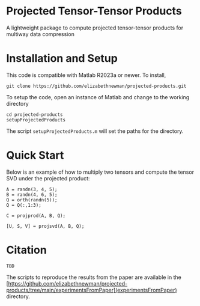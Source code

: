 # Projected Tensor-Tensor Products
A lightweight package to compute projected tensor-tensor products for multiway data compression

# Installation and Setup

This code is compatible with Matlab R2023a or newer. To install, 
```console
git clone https://github.com/elizabethnewman/projected-products.git
```
To setup the code, open an instance of Matlab and change to the working directory
```console
cd projected-products
setupProjectedProducts
```

The script ```setupProjectedProducts.m``` will set the paths for the directory. 

# Quick Start
Below is an example of how to multiply two tensors and compute the tensor SVD under the projected product:

```console
A = randn(3, 4, 5);
B = randn(4, 6, 5);
Q = orth(randn(5));
Q = Q(:,1:3);

C = projprod(A, B, Q);

[U, S, V] = projsvd(A, B, Q);
```

# Citation
```console
TBD
```

The scripts to reproduce the results from the paper are available in the [https://github.com/elizabethnewman/projected-products/tree/main/experimentsFromPaper](experimentsFromPaper) directory.


